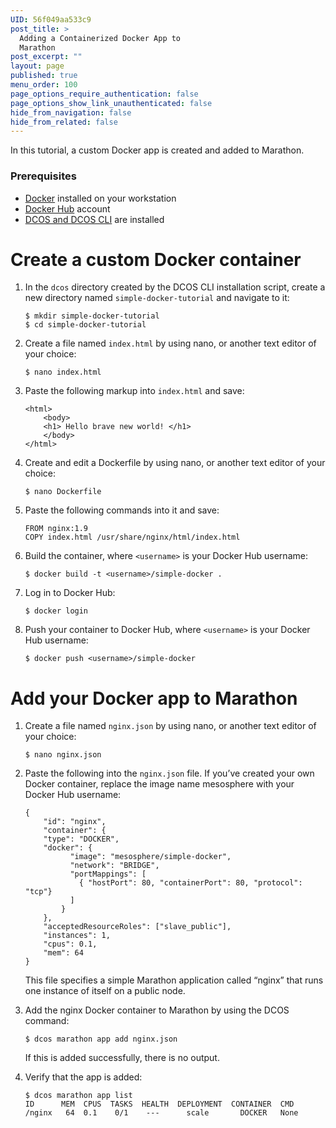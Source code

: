 ```yaml
---
UID: 56f049aa533c9
post_title: >
  Adding a Containerized Docker App to
  Marathon
post_excerpt: ""
layout: page
published: true
menu_order: 100
page_options_require_authentication: false
page_options_show_link_unauthenticated: false
hide_from_navigation: false
hide_from_related: false
---
```

In this tutorial, a custom Docker app is created and added to Marathon.

### Prerequisites

*   [Docker][1] installed on your workstation
*   [Docker Hub][2] account
*   [DCOS and DCOS CLI][3] are installed

# Create a custom Docker container

1.  In the `dcos` directory created by the DCOS CLI installation script, create a new directory named `simple-docker-tutorial` and navigate to it:
    
        $ mkdir simple-docker-tutorial
        $ cd simple-docker-tutorial
        

2.  Create a file named `index.html` by using nano, or another text editor of your choice:
    
        $ nano index.html
        

3.  Paste the following markup into `index.html` and save:
    
        <html>
            <body>
            <h1> Hello brave new world! </h1>
            </body>
        </html>
        

4.  Create and edit a Dockerfile by using nano, or another text editor of your choice:
    
        $ nano Dockerfile
        

5.  Paste the following commands into it and save:
    
        FROM nginx:1.9
        COPY index.html /usr/share/nginx/html/index.html
        

6.  Build the container, where `<username>` is your Docker Hub username:
    
        $ docker build -t <username>/simple-docker .
        

7.  Log in to Docker Hub:
    
        $ docker login
        

8.  Push your container to Docker Hub, where `<username>` is your Docker Hub username:
    
        $ docker push <username>/simple-docker
        

# Add your Docker app to Marathon

1.  Create a file named `nginx.json` by using nano, or another text editor of your choice:
    
        $ nano nginx.json
        

2.  Paste the following into the `nginx.json` file. If you’ve created your own Docker container, replace the image name mesosphere with your Docker Hub username:
    
        {
            "id": "nginx",
            "container": {
            "type": "DOCKER",
            "docker": {
                  "image": "mesosphere/simple-docker",
                  "network": "BRIDGE",
                  "portMappings": [
                    { "hostPort": 80, "containerPort": 80, "protocol": "tcp"}
                  ]
                }
            },
            "acceptedResourceRoles": ["slave_public"],
            "instances": 1,
            "cpus": 0.1,
            "mem": 64
        }
        
    
    This file specifies a simple Marathon application called “nginx” that runs one instance of itself on a public node.

3.  Add the nginx Docker container to Marathon by using the DCOS command:
    
        $ dcos marathon app add nginx.json
        
    
    If this is added successfully, there is no output.

4.  Verify that the app is added:
    
        $ dcos marathon app list
        ID      MEM  CPUS  TASKS  HEALTH  DEPLOYMENT  CONTAINER  CMD                        
        /nginx   64  0.1    0/1    ---      scale       DOCKER   None

 [1]: https://www.docker.com
 [2]: https://hub.docker.com
 [3]: ../overview/installing/